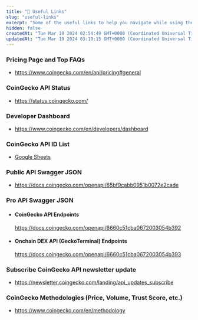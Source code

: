 ```yaml
---
title: "🔗 Useful Links"
slug: "useful-links"
excerpt: "Some of the useful links to help you navigate while using the CoinGecko API"
hidden: false
createdAt: "Tue Mar 19 2024 02:54:49 GMT+0000 (Coordinated Universal Time)"
updatedAt: "Tue Mar 19 2024 03:10:15 GMT+0000 (Coordinated Universal Time)"
---
```

### Pricing Page and Top FAQs

- <https://www.coingecko.com/en/api/pricing#general>

### CoinGecko API Status

- <https://status.coingecko.com/>

### Developer Dashboard

- <https://www.coingecko.com/en/developers/dashboard>

### CoinGecko API ID List

- [Google Sheets](https://docs.google.com/spreadsheets/d/1wTTuxXt8n9q7C4NDXqQpI3wpKu1_5bGVmP9Xz0XGSyU/edit?usp=sharing)

### Public API Swagger JSON

- <https://docs.coingecko.com/openapi/65bf9cabb0951b0072e2cade>

### Pro API Swagger JSON

- #### CoinGecko API Endpoints
  <https://docs.coingecko.com/openapi/6660c51cba0672003054b392>
- #### Onchain DEX API (GeckoTerminal) Endpoints
  <https://docs.coingecko.com/openapi/6660c51cba0672003054b393>

### Subscribe CoinGecko API newsletter update

- <https://newsletter.coingecko.com/landing/api_updates_subscribe>

### CoinGecko Methodologies (Price, Volume, Trust Score, etc.)

- <https://www.coingecko.com/en/methodology>
